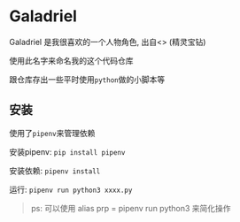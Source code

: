 # Galadriel

Galadriel 是我很喜欢的一个人物角色, 出自<<The Silmarillion>> (精灵宝钻)

使用此名字来命名我的这个代码仓库

跟仓库存出一些平时使用`python`做的小脚本等

## 安装

使用了`pipenv`来管理依赖

安装pipenv: `pip install pipenv`

安装依赖:  `pipenv install`

运行: `pipenv run python3 xxxx.py`

> ps: 可以使用 alias prp = pipenv run python3 来简化操作